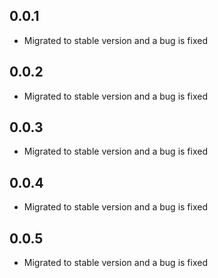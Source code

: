 ## 0.0.1

* Migrated to stable version and a bug is fixed

## 0.0.2

* Migrated to stable version and a bug is fixed

## 0.0.3

* Migrated to stable version and a bug is fixed

## 0.0.4

* Migrated to stable version and a bug is fixed

## 0.0.5

* Migrated to stable version and a bug is fixed
